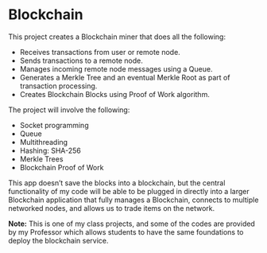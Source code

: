 # Blockchain

This project creates a Blockchain miner that does all the following:

- Receives transactions from user or remote node.
- Sends transactions to a remote node.
- Manages incoming remote node messages using a Queue.
- Generates a Merkle Tree and an eventual Merkle Root as part of transaction processing.
- Creates Blockchain Blocks using Proof of Work algorithm.

The project will involve the following:
- Socket programming
- Queue
- Multithreading
- Hashing: SHA-256
- Merkle Trees
- Blockchain Proof of Work

This app doesn’t save the blocks into a blockchain, but the central functionality of my code will be able to be plugged in directly into a larger Blockchain application that fully manages a Blockchain, connects to multiple networked nodes, and allows us to trade items on the network. 

**Note:** This is one of my class projects, and some of the codes are provided by my Professor which allows students to have the same foundations to deploy the blockchain service. 




